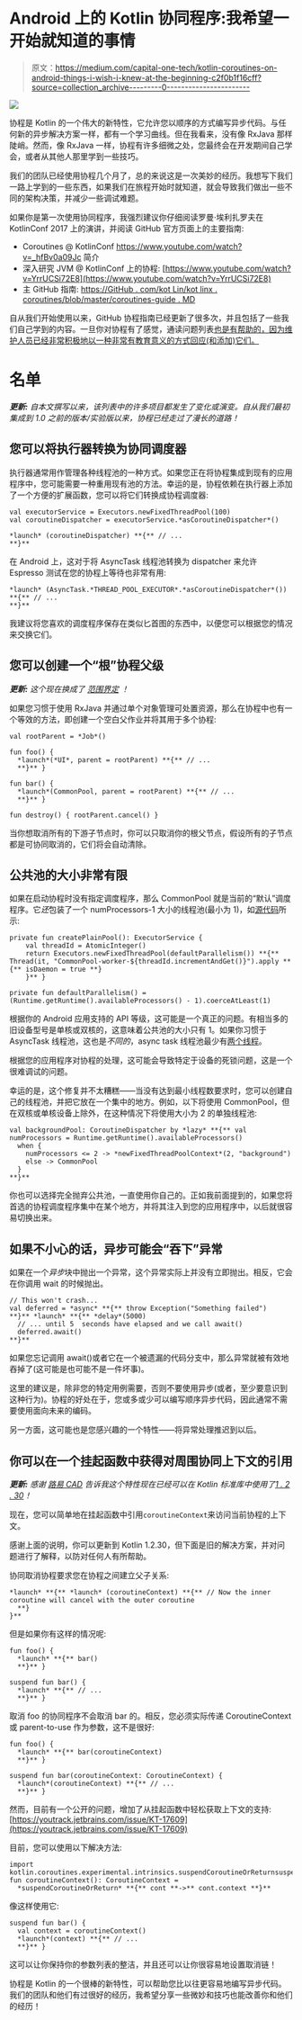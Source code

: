 # Android 上的 Kotlin 协同程序:我希望一开始就知道的事情

> 原文：<https://medium.com/capital-one-tech/kotlin-coroutines-on-android-things-i-wish-i-knew-at-the-beginning-c2f0b1f16cff?source=collection_archive---------0----------------------->

![](img/2a218c76884fb9f89f0303bc70d57198.png)

协程是 Kotlin 的一个伟大的新特性，它允许您以顺序的方式编写异步代码。与任何新的异步解决方案一样，都有一个学习曲线。但在我看来，没有像 RxJava 那样陡峭。然而，像 RxJava 一样，协程有许多细微之处，您最终会在开发期间自己学会，或者从其他人那里学到一些技巧。

我们的团队已经使用协程几个月了，总的来说这是一次美妙的经历。我想写下我们一路上学到的一些东西，如果我们在旅程开始时就知道，就会导致我们做出一些不同的架构决策，并减少一些调试难题。

如果你是第一次使用协同程序，我强烈建议你仔细阅读罗曼·埃利扎罗夫在 KotlinConf 2017 上的演讲，并阅读 GitHub 官方页面上的主要指南:

*   Coroutines @ KotlinConf
    https://www.youtube.com/watch?v=_hfBv0a09Jc 简介
*   深入研究 JVM @ KotlinConf 上的协程:
    [https://www.youtube.com/watch?v=YrrUCSi72E8](https://www.youtube.com/watch?v=YrrUCSi72E8)
*   主 GitHub 指南:
    [https://GitHub . com/kot Lin/kot linx . coroutines/blob/master/coroutines-guide . MD](https://github.com/Kotlin/kotlinx.coroutines/blob/master/coroutines-guide.md)

自从我们开始使用以来，GitHub 协程指南已经更新了很多次，并且包括了一些我们自己学到的内容。一旦你对协程有了感觉，通读问题列表[也是有帮助的，因为维护人员已经非常积极地以一种非常有教育意义的方式回应(和添加)它们。](https://github.com/Kotlin/kotlinx.coroutines/issues)

# 名单

***更新:*** *自本文撰写以来，该列表中的许多项目都发生了变化或演变。自从我们最初集成到 1.0 之前的版本/实验版以来，协程已经走过了漫长的道路！*

## 您可以将执行器转换为协同调度器

执行器通常用作管理各种线程池的一种方式。如果您正在将协程集成到现有的应用程序中，您可能需要一种重用现有池的方法。幸运的是，协程依赖在执行器上添加了一个方便的扩展函数，您可以将它们转换成协程调度器:

```
val executorService = Executors.newFixedThreadPool(100)
val coroutineDispatcher = executorService.*asCoroutineDispatcher*()

*launch* (coroutineDispatcher) **{** // ...
**}**
```

在 Android 上，这对于将 AsyncTask 线程池转换为 dispatcher 来允许 Espresso 测试在您的协程上等待也非常有用:

```
*launch* (AsyncTask.*THREAD_POOL_EXECUTOR*.*asCoroutineDispatcher*()) **{** // ...
**}**
```

我建议将您喜欢的调度程序保存在类似匕首图的东西中，以便您可以根据您的情况来交换它们。

## 您可以创建一个“根”协程父级

***更新:*** *这个现在换成了* [*范围界定*](https://kotlinlang.org/docs/reference/coroutines/coroutine-context-and-dispatchers.html#coroutine-scope) *！*

如果您习惯于使用 RxJava 并通过单个对象管理可处置资源，那么在协程中也有一个等效的方法，即创建一个空白父作业并将其用于多个协程:

```
val rootParent = *Job*()

fun foo() {
  *launch*(*UI*, parent = rootParent) **{** // ...
  **}** }

fun bar() {
  *launch*(CommonPool, parent = rootParent) **{** // ...
  **}** }

fun destroy() { rootParent.cancel() }
```

当你想取消所有的下游子节点时，你可以只取消你的根父节点，假设所有的子节点都是可协同取消的，它们将会自动清除。

## 公共池的大小非常有限

如果在启动协程时没有指定调度程序，那么 CommonPool 就是当前的“默认”调度程序。它*还*包装了一个 numProcessors-1 大小的线程池(最小为 1)，如[源代码](https://github.com/Kotlin/kotlinx.coroutines/blob/eb98bc8e84db9ed620cba9d88384244dea92d002/core/kotlinx-coroutines-core/src/main/kotlin/kotlinx/coroutines/experimental/CommonPool.kt#L56)所示:

```
private fun createPlainPool(): ExecutorService {
    val threadId = AtomicInteger()
    return Executors.newFixedThreadPool(defaultParallelism()) **{** Thread(it, "CommonPool-worker-${threadId.incrementAndGet()}").apply **{** isDaemon = true **}
    }** }

private fun defaultParallelism() = (Runtime.getRuntime().availableProcessors() - 1).coerceAtLeast(1)
```

根据你的 Android 应用支持的 API 等级，这可能是一个真正的问题。有相当多的旧设备型号是单核或双核的，这意味着公共池的大小只有 1。如果你习惯于 AsyncTask 线程池，这也是*不同的*，async task 线程池最少有[两个线程](https://github.com/aosp-mirror/platform_frameworks_base/blob/0c4f6fffd60c832d06cbbccfeac7b3f15d8a751e/core/java/android/os/AsyncTask.java#L183-L187)。

根据您的应用程序对协程的处理，这可能会导致特定于设备的死锁问题，这是一个很难调试的问题。

幸运的是，这个修复并不太糟糕——当没有达到最小线程数要求时，您可以创建自己的线程池，并把它放在一个集中的地方。例如，以下将使用 CommonPool，但在双核或单核设备上除外，在这种情况下将使用大小为 2 的单独线程池:

```
val backgroundPool: CoroutineDispatcher by *lazy* **{** val numProcessors = Runtime.getRuntime().availableProcessors()
  when {
    numProcessors <= 2 -> *newFixedThreadPoolContext*(2, "background")
    else -> CommonPool
  }
**}**
```

你也可以选择完全抛弃公共池，一直使用你自己的。正如我前面提到的，如果您将首选的协程调度程序集中在某个地方，并将其注入到您的应用程序中，以后就很容易切换出来。

## 如果不小心的话，异步可能会“吞下”异常

如果在一个*异步*块中抛出一个异常，这个异常实际上并没有立即抛出。相反，它会在你调用 wait 的时候抛出。

```
// This won't crash...
val deferred = *async* **{** throw Exception("Something failed")
**}** *launch* **{** *delay*(5000)
  // ... until 5  seconds have elapsed and we call await()
  deferred.await()
**}**
```

如果您忘记调用 await()或者它在一个被遗漏的代码分支中，那么异常就被有效地吞掉了(这可能是也可能不是一件坏事)。

这里的建议是，除非您的特定用例需要，否则不要使用异步(或者，至少要意识到这种行为)。协程的好处在于，您或多或少可以编写顺序异步代码，因此通常不需要使用面向未来的编码。

另一方面，这可能也是您感兴趣的一个特性——将异常处理推迟到以后。

## **你可以在一个挂起函数**中获得对周围协同上下文的引用

***更新:*** *感谢* [*路易 CAD*](https://medium.com/u/9862bd834329?source=post_page-----c2f0b1f16cff--------------------------------) *告诉我这个特性现在已经可以在 Kotlin 标准库中使用了*[*1 . 2 . 30*](https://github.com/JetBrains/kotlin/blob/v1.2.30/libraries/stdlib/src/kotlin/coroutines/experimental/CoroutinesLibrary.kt#L108)*！*

现在，您可以简单地在挂起函数中引用`coroutineContext`来访问当前协程的上下文。

感谢上面的说明，你可以更新到 Kotlin 1.2.30，但下面是旧的解决方案，并对问题进行了解释，以防对任何人有所帮助。

协同取消协程要求您在协程之间建立父子关系:

```
*launch* **{** *launch* (coroutineContext) **{** // Now the inner coroutine will cancel with the outer coroutine
  **}
}**
```

但是如果你有这样的情况呢:

```
fun foo() {
  *launch* **{** bar()
  **}** }

suspend fun bar() {
  *launch* **{** // ...
  **}** }
```

取消 foo 的协同程序不会取消 bar 的。相反，您必须实际传递 CoroutineContext 或 parent-to-use 作为参数，这不是很好:

```
fun foo() {
  *launch* **{** bar(coroutineContext)
  **}** }

suspend fun bar(coroutineContext: CoroutineContext) {
  *launch*(coroutineContext) **{** // ...
  **}** }
```

然而，目前有一个公开的问题，增加了从挂起函数中轻松获取上下文的支持:
[https://youtrack.jetbrains.com/issue/KT-17609](https://youtrack.jetbrains.com/issue/KT-17609)

目前，您可以使用以下解决方法:

```
import kotlin.coroutines.experimental.intrinsics.suspendCoroutineOrReturnsuspend fun coroutineContext(): CoroutineContext =   
  *suspendCoroutineOrReturn* **{** cont **->** cont.context **}**
```

像这样使用它:

```
suspend fun bar() {
  val context = coroutineContext()
  *launch*(context) **{** // ...
  **}** }
```

这可以让你保持你的参数列表的整洁，并且还可以让你很容易地设置取消链！

协程是 Kotlin 的一个很棒的新特性，可以帮助您比以往更容易地编写异步代码。我们的团队和他们有过很好的经历，我希望分享一些微妙和技巧也能改善你和他们的经历！